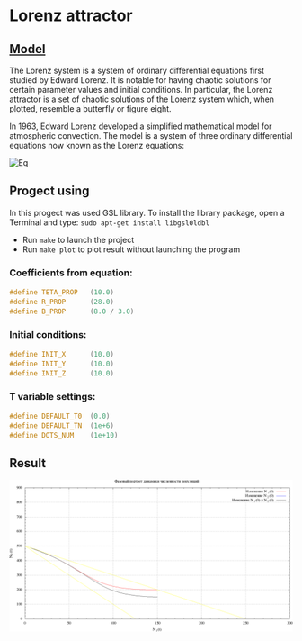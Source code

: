 # Lorenz attractor

## [Model](https://en.wikipedia.org/wiki/Lorenz_system)

The Lorenz system is a system of ordinary differential equations first studied by Edward Lorenz. It is notable for having chaotic solutions for certain parameter values and initial conditions. In particular, the Lorenz attractor is a set of chaotic solutions of the Lorenz system which, when plotted, resemble a butterfly or figure eight.

In 1963, Edward Lorenz developed a simplified mathematical model for atmospheric convection. The model is a system of three ordinary differential equations now known as the Lorenz equations:

![Eq](https://vk.com/im?peers=201981150&sel=205302014&z=photo20124574_456239144%2Fmail347330)

## Progect using

In this progect was used GSL library. To install the library package, open a Terminal and type: `sudo apt-get install libgsl0ldbl`

* Run `make` to launch the project
* Run `make plot` to plot result without launching the program

### Сoefficients from equation:

```C
#define TETA_PROP   (10.0)
#define R_PROP      (28.0)
#define B_PROP      (8.0 / 3.0)
```

### Initial conditions:

```C
#define INIT_X      (10.0)
#define INIT_Y      (10.0)
#define INIT_Z      (10.0)
```

### T variable settings:

```C
#define DEFAULT_T0  (0.0)
#define DEFAULT_TN  (1e+6)
#define DOTS_NUM    (1e+10)
```

## Result

![Animation](https://github.com/vakulin95/Math-modeling/blob/master/Interspecific-Competition/files/animate_phase_out.gif)
